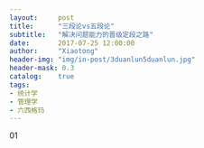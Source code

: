```yaml
---
layout:     post
title:      "三段论vs五段论"
subtitle:   "解决问题能力的晋级定段之路"
date:       2017-07-25 12:00:00
author:     "Xiaotong"
header-img: "img/in-post/3duanlun5duanlun.jpg"
header-mask: 0.3
catalog:    true
tags:
- 统计学
- 管理学
- 六西格玛
---
```


01